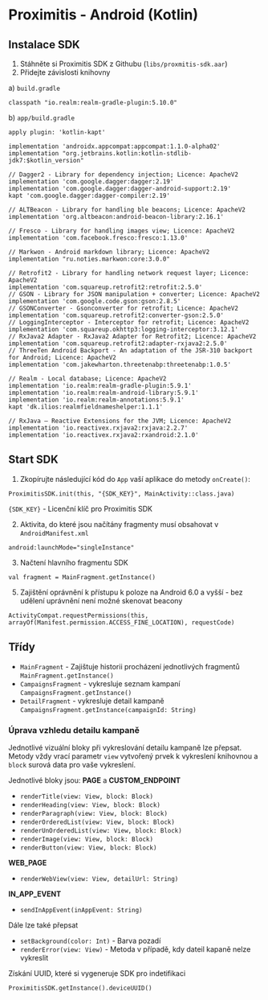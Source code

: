 # Proximitis - Android (Kotlin)

## Instalace SDK 

1. Stáhněte si Proximitis SDK z Githubu (`libs/proxmitis-sdk.aar`)
2. Přidejte závislosti knihovny

a) `build.gradle` 
```
classpath "io.realm:realm-gradle-plugin:5.10.0"
```
b) `app/build.gradle`
```
apply plugin: 'kotlin-kapt'
```
```
implementation 'androidx.appcompat:appcompat:1.1.0-alpha02'
implementation "org.jetbrains.kotlin:kotlin-stdlib-jdk7:$kotlin_version"

// Dagger2 - Library for dependency injection; Licence: ApacheV2
implementation 'com.google.dagger:dagger:2.19'
implementation 'com.google.dagger:dagger-android-support:2.19'
kapt 'com.google.dagger:dagger-compiler:2.19'

// ALTBeacon - Library for handling ble beacons; Licence: ApacheV2
implementation 'org.altbeacon:android-beacon-library:2.16.1'

// Fresco - Library for handling images view; Licence: ApacheV2
implementation 'com.facebook.fresco:fresco:1.13.0'

// Markwon - Android markdown library; Licence: ApacheV2
implementation "ru.noties.markwon:core:3.0.0"

// Retrofit2 - Library for handling network request layer; Licence: ApacheV2
implementation 'com.squareup.retrofit2:retrofit:2.5.0'
// GSON - Library for JSON manipulation + converter; Licence: ApacheV2
implementation 'com.google.code.gson:gson:2.8.5'
// GSONConverter - Gsonconverter for retrofit; Licence: ApacheV2
implementation 'com.squareup.retrofit2:converter-gson:2.5.0'
// LoggingInterceptor - Interceptor for retrofit; Licence: ApacheV2
implementation 'com.squareup.okhttp3:logging-interceptor:3.12.1'
// RxJava2 Adapter - RxJava2 Adapter for Retrofit2; Licence: ApacheV2
implementation 'com.squareup.retrofit2:adapter-rxjava2:2.5.0'
// ThreeTen Android Backport - An adaptation of the JSR-310 backport for Android; Licence: ApacheV2
implementation 'com.jakewharton.threetenabp:threetenabp:1.0.5'

// Realm - Local database; Licence: ApacheV2
implementation 'io.realm:realm-gradle-plugin:5.9.1'
implementation 'io.realm:realm-android-library:5.9.1'
implementation 'io.realm:realm-annotations:5.9.1'
kapt 'dk.ilios:realmfieldnameshelper:1.1.1'

// RxJava – Reactive Extensions for the JVM; Licence: ApacheV2
implementation 'io.reactivex.rxjava2:rxjava:2.2.7'
implementation 'io.reactivex.rxjava2:rxandroid:2.1.0'
```
## Start SDK 

1. Zkopírujte následující kód do `App` vaší aplikace do metody `onCreate()`:

```
ProximitisSDK.init(this, "{SDK_KEY}", MainActivity::class.java)
```
`{SDK_KEY}` - Licenční klíč pro Proximitis SDK 

2. Aktivita, do které jsou načítány fragmenty musí obsahovat v `AndroidManifest.xml`

```
android:launchMode="singleInstance"
```

3. Načtení hlavního fragmentu SDK

```
val fragment = MainFragment.getInstance()
```

5. Zajištění oprávnění k přístupu k poloze na Android 6.0 a vyšší - bez udělení uprávnění není možné skenovat beacony

```
ActivityCompat.requestPermissions(this, arrayOf(Manifest.permission.ACCESS_FINE_LOCATION), requestCode)
```

## Třídy

- `MainFragment` - Zajištuje historii procházení jednotlivých fragmentů `MainFragment.getInstance()`
- `CampaignsFragment` - vykresluje seznam kampaní `CampaignsFragment.getInstance()`
- `DetailFragment` - vykresluje detail kampaně `CampaignsFragment.getInstance(campaignId: String)`

### Úprava vzhledu detailu kampaně
Jednotlivé vizuální bloky při vykreslování detailu kampaně lze přepsat.
Metody vždy vrací parametr `view` vytvořený prvek k vykreslení knihovnou a `block` surová data pro vaše vykreslení. 

Jednotlivé bloky jsou:
**PAGE** a **CUSTOM_ENDPOINT**

- `renderTitle(view: View, block: Block)`
- `renderHeading(view: View, block: Block)`
- `renderParagraph(view: View, block: Block)`
- `renderOrderedList(view: View, block: Block)`
- `renderUnOrderedList(view: View, block: Block)`
- `renderImage(view: View, block: Block)`
- `renderButton(view: View, block: Block)`

**WEB_PAGE**
- `renderWebView(view: View, detailUrl: String)`

**IN_APP_EVENT**
- `sendInAppEvent(inAppEvent: String)`

Dále lze také přepsat
- `setBackground(color: Int)` - Barva pozadí 
- `renderError(view: View)` - Metoda v případě, kdy dateil kapaně nelze vykreslit

Získání UUID, které si vygeneruje SDK pro indetifikaci
```
ProximitisSDK.getInstance().deviceUUID()
```
